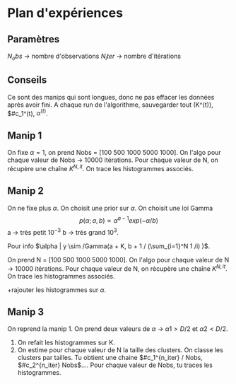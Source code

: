 # Plan d'expériences

## Paramètres

$N_obs$ -> nombre d'observations
$N_iter$ -> nombre d'itérations


## Conseils

Ce sont des manips qui sont longues, donc ne pas effacer les données après avoir fini.
A chaque run de l'algorithme, sauvegarder tout (K^(t)), $#c_1^(t), $\alpha^{(t)}$.







## Manip 1

On fixe $\alpha = 1$, on prend Nobs = [100 500 1000 5000 1000].
On l'algo pour chaque valeur de Nobs -> 10000 itérations.
Pour chaque valeur de N, on récupère une chaîne $K^{N, it}$.
On trace les histogrammes associés.








## Manip 2

On ne fixe plus $\alpha$.
On choisit une prior sur $\alpha$.
On choisit une loi Gamma 
$$ p(\alpha; a, b) \propto \alpha^{a-1} exp(-\alpha / b) $$
a -> très petit $10^{-3}$
b -> très grand $10^{3}$.

Pour info $\alpha | y \sim /Gamma(a + K, b + 1 / (\sum_{i=1}^N 1 /i) )$.

On prend N = [100 500 1000 5000 1000].
On l'algo pour chaque valeur de N -> 10000 itérations.
Pour chaque valeur de N, on récupère une chaîne $K^{N, it}$.
On trace les histogrammes associés.

+rajouter les histogrammes sur $\alpha$.







## Manip 3

On reprend la manip 1.
On prend deux valeurs de $\alpha$ -> $\alpha1 > D / 2$ et $\alpha2 < D / 2$.

1. On refait les histogrammes sur K.
2. On estime pour chaque valeur de N la taille des clusters.
On classe les clusters par tailles.
Tu obtient une chaine $#c_1^{n_iter} / Nobs, $#c_2^{n_iter} Nobs$....
Pour chaque valeur de Nobs, tu traces les histogrammes.
